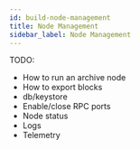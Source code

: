 ```yaml
---
id: build-node-management
title: Node Management
sidebar_label: Node Management
---
```


TODO:

- How to run an archive node
- How to export blocks
- db/keystore
- Enable/close RPC ports
- Node status
- Logs
- Telemetry
